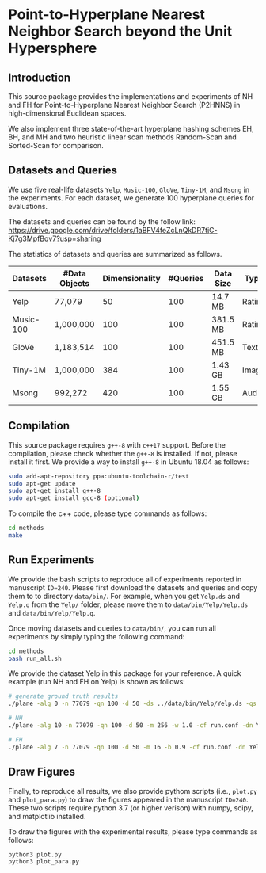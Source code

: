 # Point-to-Hyperplane Nearest Neighbor Search beyond the Unit Hypersphere

## Introduction

This source package provides the implementations and experiments of NH and FH for Point-to-Hyperplane Nearest Neighbor Search (P2HNNS) in high-dimensional Euclidean spaces.

We also implement three state-of-the-art hyperplane hashing schemes EH, BH, and MH and two heuristic linear scan methods Random-Scan and Sorted-Scan for comparison.

## Datasets and Queries

We use five real-life datasets `Yelp`, `Music-100`, `GloVe`, `Tiny-1M`, and `Msong` in the experiments. For each dataset, we generate 100 hyperplane queries for evaluations. 

The datasets and queries can be found by the follow link:
https://drive.google.com/drive/folders/1aBFV4feZcLnQkDR7tjC-Kj7g3MpfBqv7?usp=sharing

The statistics of datasets and queries are summarized as follows.

| Datasets  | #Data Objects | Dimensionality | #Queries | Data Size | Type   |
| --------- | ------------- | -------------- | -------- | --------- | ------ |
| Yelp      | 77,079        | 50             | 100      | 14.7 MB   | Rating |
| Music-100 | 1,000,000     | 100            | 100      | 381.5 MB  | Rating |
| GloVe     | 1,183,514     | 100            | 100      | 451.5 MB  | Text   |
| Tiny-1M   | 1,000,000     | 384            | 100      | 1.43 GB   | Image  |
| Msong     | 992,272       | 420            | 100      | 1.55 GB   | Audio  |

## Compilation

This source package requires ```g++-8``` with ```c++17``` support. Before the compilation, please check whether the `g++-8` is installed. If not, please install it first. We provide a way to install `g++-8` in Ubuntu 18.04 as follows:

```bash
sudo add-apt-repository ppa:ubuntu-toolchain-r/test
sudo apt-get update
sudo apt-get install g++-8
sudo apt-get install gcc-8 (optional)
```

To compile the c++ code, please type commands as follows:

```bash
cd methods
make
```

## Run Experiments

We provide the bash scripts to reproduce all of experiments reported in manuscript `ID=240`. Please first download the datasets and queries and copy them to to directory `data/bin/`. For example, when you get `Yelp.ds` and `Yelp.q` from the `Yelp/` folder, please move them to `data/bin/Yelp/Yelp.ds` and `data/bin/Yelp/Yelp.q`.

Once moving datasets and queries to `data/bin/`, you can run all experiments by simply typing the following command:

```bash
cd methods
bash run_all.sh
```

We provide the dataset Yelp in this package for your reference. A quick example (run NH and FH on Yelp) is shown as follows:

```bash
# generate ground truth results
./plane -alg 0 -n 77079 -qn 100 -d 50 -ds ../data/bin/Yelp/Yelp.ds -qs ../data/bin/Yelp/Yelp.q -ts ../data/bin/Yelp/Yelp.gt

# NH
./plane -alg 10 -n 77079 -qn 100 -d 50 -m 256 -w 1.0 -cf run.conf -dn Yelp -ds ../data/bin/Yelp/Yelp.ds -qs ../data/bin/Yelp/Yelp.q -ts ../data/bin/Yelp/Yelp.gt -of ../results/

# FH
./plane -alg 7 -n 77079 -qn 100 -d 50 -m 16 -b 0.9 -cf run.conf -dn Yelp -ds ../data/bin/Yelp/Yelp.ds -qs ../data/bin/Yelp/Yelp.q -ts ../data/bin/Yelp/Yelp.gt -of ../results/
```

## Draw Figures

Finally, to reproduce all results, we also provide pythom scripts (i.e., `plot.py` and `plot_para.py`) to draw the figures appeared in the manuscript `ID=240`. These two scripts require python 3.7 (or higher verison) with numpy, scipy, and matplotlib installed. 

To draw the figures with the experimental results, please type commands as follows:

```bash
python3 plot.py
python3 plot_para.py
```
